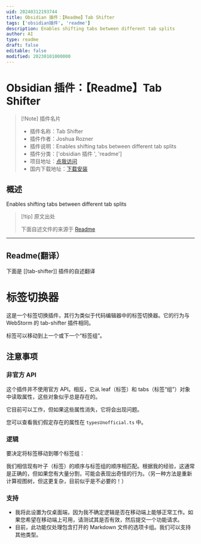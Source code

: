 ```yaml
---
uid: 20240312193744
title: Obsidian 插件：【Readme】Tab Shifter
tags: ['obsidian插件', 'readme']
description: Enables shifting tabs between different tab splits
author: AI
type: readme
draft: false
editable: false
modified: 20230101000000
---
```


# Obsidian 插件：【Readme】Tab Shifter

> [!Note] 插件名片
> - 插件名称：Tab Shifter
> - 插件作者：Joshua Rozner
> - 插件说明：Enables shifting tabs between different tab splits
> - 插件分类：['obsidian 插件 ', 'readme']
> - 项目地址：[点我访问](https://github.com/jsrozner/obsidian-tab-shifter)
> - 国内下载地址：[下载安装](https://pkmer.cn/products/plugin/pluginMarket/?tab-shifter)

## 概述

Enables shifting tabs between different tab splits

> [!tip] 原文出处
>
>下面自述文件的来源于 [Readme](https://ghproxy.net/https://raw.githubusercontent.com/jsrozner/obsidian-tab-shifter/main/README.md)

---

## Readme(翻译）

下面是 [[tab-shifter]] 插件的自述翻译

# 标签切换器

这是一个标签切换插件，其行为类似于代码编辑器中的标签切换器。它的行为与 WebStorm 的 tab-shifter 插件相同。

标签可以移动到上一个或下一个“标签组”。

## 注意事项

### 非官方 API

这个插件并不使用官方 API。相反，它从 leaf（标签）和 tabs（标签“组”）对象中读取属性，这些对象似乎总是存在的。

它目前可以工作，但如果这些属性消失，它将会出现问题。

您可以查看我们假定存在的属性在 `typesUnofficial.ts` 中。

### 逻辑

要决定将标签移动到哪个标签组：

我们相信现有叶子（标签）的顺序与标签组的顺序相匹配。根据我的经验，这通常是正确的，但如果您有大量分割，可能会表现出奇怪的行为。（另一种方法是重新计算视图树，但这更复杂，目前似乎是不必要的！）

### 支持

- 我将此设置为仅桌面端，因为我不确定逻辑是否在移动端上能够正常工作。如果您希望在移动端上可用，请测试其是否有效，然后提交一个功能请求。
- 目前，此功能仅处理包含打开的 Markdown 文件的选项卡组。我们可以支持其他类型。



